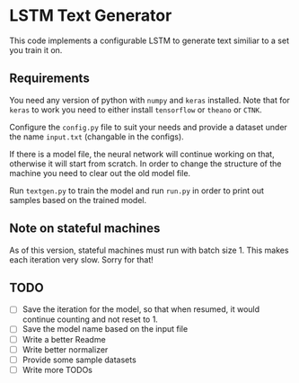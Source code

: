 # LSTM Text Generator

This code implements a configurable LSTM to generate text similiar to a set you train it on.

## Requirements

You need any version of python with `numpy` and `keras` installed. Note that for `keras` to work you need to either install `tensorflow` or `theano` or `CTNK`.

Configure the `config.py` file to suit your needs and provide a dataset under the name `input.txt` (changable in the configs).

If there is a model file, the neural network will continue working on that, otherwise it will start from scratch. In order to change the structure of the machine you need to clear out the old model file.

Run `textgen.py` to train the model and run `run.py` in order to print out samples based on the trained model.

## Note on stateful machines

As of this version, stateful machines must run with batch size 1. This makes each iteration very slow. Sorry for that!

## TODO
 - [ ] Save the iteration for the model, so that when resumed, it would continue counting and not reset to 1.
 - [ ] Save the model name based on the input file
 - [ ] Write a better Readme
 - [ ] Write better normalizer
 - [ ] Provide some sample datasets
 - [ ] Write more TODOs
